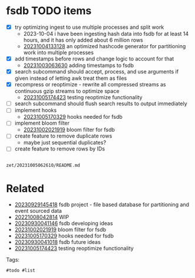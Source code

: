 # fsdb TODO items

- [x] try optimizing ingest to use multiple processes and split work
  - 2023-10-04 i have been ingesting hash data into fsdb for at least 14 hours, and it has only added about 6 million rows
  - [20231004133128](/zet/20231004133128/README.md) an optimized hashcode generator for partitioning work into multiple processes
- [x] add timestamps before rows and change logic to account for that
  - [20231003063630](/zet/20231003063630/README.md) adding timestamps to fsdb
- [x] search subcommand should accept, process, and use arguments if given instead of letting awk treat them as files
- [x] recompress or reoptimize - rewrite all compressed streams as continuous gzip streams to optimize space
  - [20231005174423](/zet/20231005174423/README.md) testing reoptimize functionality
- [ ] search subcommand should flush search results to output immediately
- [ ] implement hooks
  - [20231005170329](/zet/20231005170329/README.md) hooks needed for fsdb
- [ ] implement bloom filter
  - [20231002021919](/zet/20231002021919/README.md) bloom filter for fsdb
- [ ] create feature to remove duplicate rows
  - maybe just sequential duplicates?
- [ ] create feature to remove rows by IDs

```
```

` zet/20231005062610/README.md `

# Related

- [20230929145418](/zet/20230929145418/README.md) fsdb project - file based database for partitioning and event sourced data
- [20221008042814](/zet/20221008042814/README.md) WIP
- [20230930041146](/zet/20230930041146/README.md) fsdb developing ideas
- [20231002021919](/zet/20231002021919/README.md) bloom filter for fsdb
- [20231005170329](/zet/20231005170329/README.md) hooks needed for fsdb
- [20230930041018](/zet/20230930041018/README.md) fsdb future ideas
- [20231005174423](/zet/20231005174423/README.md) testing reoptimize functionality

Tags:

    #todo #list
